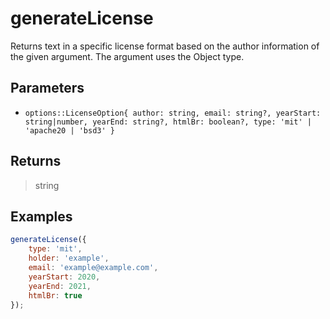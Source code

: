 # generateLicense <Badge type="tip" text="JavaScript" />

Returns text in a specific license format based on the author information of the given argument. The argument uses the Object type.

## Parameters

- `options::LicenseOption{ author: string, email: string?, yearStart: string|number, yearEnd: string?, htmlBr: boolean?, type: 'mit' | 'apache20 | 'bsd3' }`

## Returns

> string

## Examples

```javascript
generateLicense({
	type: 'mit',
	holder: 'example',
	email: 'example@example.com',
	yearStart: 2020,
	yearEnd: 2021,
	htmlBr: true
});
```
